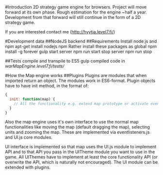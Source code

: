 #Introduction
2D strategy game engine for browsers. Project will move forward at its own phase. Rough estimation for the engine ~half a year.
Development from that forward will still continue in the form of a 2D strategy game.

If you are interested contact me (http://hyytia.level7.fi/)

#Development data
##NodeJS backend
##Requirements
Install node.js and npm
    apt-get install nodejs npm
Rather install these packages as global
    npm install -g forever gulp
start server
    npm run start
stop server
    npm run stop

##Tests
compile and transpile to ES5
    gulp
compiled code in *warMapEngine.level7.fi/tests/*

#How the Map engine works
##Plugins
Plugins are modules that when imported return an object. The modules work in ES6-format.
Plugin objects have to have init method, in the format of:
```javascript
{
  init: function(map) {
    // All the functionality e.g. extend map prototype or activate eventListener etc.
  }
}
```
Also the map engine uses it's own interface to use the normal map functionalities like moving the map (default dragging
the map), selecting units and zooming the map. These are implemented via eventlisteners.js and UI.js core modules.

UI interface is implemented so that map uses the UI.js module to implement API and to that API you pass in the UITheme
module you want to use in the game. All UIThemes have to implement at least the core functionality API (or overwrite
the API, which is naturally not encouraged). The UI module can be extended with plugins.